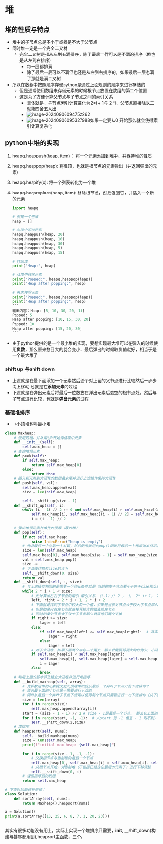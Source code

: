 # 堆

## 堆的性质与特点

- 堆中的子节点总是不小于或者是不大于父节点
- 同时堆一定是一个完全二叉树
  - 完全二叉树是指从左到右满排序，除了最后一行可以是不满的排序（但也是从左到右排序）
    - 每一层都排满
    - 除了最后一层可以不满但也还是从左到右排序的，如果最后一层也满了那就是满二叉树
- 所以在数组中按照顺序存储python是通过上面规则的顺序来进行存储的
  - 但是通常使用数组来存储元素的时候根节点放置在数组的第二个位置
  - 这是为了方便计算父节点与子节点之间的索引关系
    - 具体就是，子节点索引计算简化为2*i + 1与 2 *i，父节点直接除以二就能四舍五入出
    - ![image-20240906094752262](C:\Users\lenovo\Desktop\typora\cs\堆.assets\image-20240906094752262.png)
    - ![image-20240906095327988](C:\Users\lenovo\Desktop\typora\cs\堆.assets\image-20240906095327988.png)如果一定要从0 开始那么就会使得索引计算复杂化

## python中堆的实现

1. heapq.heappush(heap, item)： 将一个元素添加到堆中，并保持堆的性质

2. heapq.heappop(heap): 将堆顶，也就是根节点的元素弹出（并返回弹出的元素）

3. heapq.heapify(x): 将一个列表转化为一个堆

4. heapq.heapreplace(heap, item): 移除根节点，然后返回它，并插入一个新的元素

   ````python
   import heapq
   
   # 创建一个空堆
   heap = []
   
   # 向堆中添加元素
   heapq.heappush(heap, 20)
   heapq.heappush(heap, 10)
   heapq.heappush(heap, 30)
   heapq.heappush(heap, 5)
   heapq.heappush(heap, 15)
   
   # 打印堆
   print("Heap:", heap)
   
   # 从堆中移除元素
   print("Popped:", heapq.heappop(heap))
   print("Heap after popping:", heap)
   
   # 再次移除元素
   print("Popped:", heapq.heappop(heap))
   print("Heap after popping:", heap)
   ```
   输出内容：Heap: [5, 10, 30, 20, 15]
   Popped: 5
   Heap after popping: [10, 15, 30, 20]
   Popped: 10
   Heap after popping: [15, 20, 30]
   ```
   
   ````

- 由于python提供的是一个最小堆的实现，要想实现最大堆可以在弹入的时候使用**负数**，那么原来数目大的就会变小，最后弹出的时候取负值就好，相当于是一个最大堆了

### shift up 与shift down

- 上滤就是在最下面添加一个元素然后逐个对上面的父节点进行比较然后一步步向上移动 也就是在**添加元素**的过程
- 下滤就是在弹出元素后将最后一位数放在弹出元素后变空的根节点处，然后与子节点进行比较，也就是**弹出元素**的过程

### 基础堆排序

- （小顶堆也叫最小堆

```python
class Maxheap:
    # 使用数组，并从索引0开始存储堆中元素
    def __init__(self):
        self.max_heap = []
    # 查询堆顶元素
    def peek(self):
        if self.max_heap:
            return self.max_heap[0]
        else:
            return None
    # 插入新元素到大顶堆的数组最末尾并进行上滤操作保持大顶堆
    def push(self, val):
        self.max_heap.append(val)
        size = len(self.max_heap)

        self.__shift_up(size - 1)
    def __shift_up(self, i):
        while (i - 1) // 2 >= 0 and self.max_heap[i] > self.max_heap[(i - 1) // 2]:   # //是地板除，/除法输出的就是四舍五入的浮点数
            self.max_heap[i], self.max_heap[(i - 1) // 2] = self.max_heap[(i - 1) // 2], self.max_heap[i]
            i = (i - 1) // 2
        
    # 弹出堆顶元素并维持大顶堆（最大堆）
    def pop(self):
        if not self.max_heap:
            raise IndexError("heap is empty")
        # 先将最后一个与第一个对调，然后使用数组的pop()函数将最后一个元素弹出然后将 根节点的元素shift_down
        size = len(self.max_heap)
        self.max_heap[0], self.max_heap[size - 1] = self.max_heap[size - 1], self.max_heap[0]
        val = self.max_heap.pop()
        size -= 1
        # 下滤操作额外size的大小
        self.__shift_down(0, size)
        return val
    def __shift_down(self, i, size):
        # 与上滤操作相同的是需要一个终止条件就是 当前的左子节点要小于等于size那么就能在往下降一层
        while 2 * i + 1 < size:
            # 先计算出左右子节点的索引 索引关系 （i-1）// 2 ， i， 2* i+ 1， 2*i + 2
            left, right = 2 * i + 1, 2 * i + 2
            # 下面就是找到字节点中较大的一个值，如果是当前父节点大于较大字节点那么就不需要再进行下滤操作了
            # 但是如果只有左节点就直接将较大的赋值给左节点
            # 同时如果父节点大于较大子节点那么就将他们两个交换
            if right >= size:
                lager = left
            else:
                if self.max_heap[left] <= self.max_heap[right]:  # 其实如果是smaller并且i更大的两个那就要将更小的放上去，形成小顶堆（下面）
                    lager = right
                else:
                    lager = left
            # 对于大顶堆，如果下面两个中有一个更大，那么就需要将更大的作为父，小顶堆相反需要去找下面两个中更小的
            if self.max_heap[i] < self.max_heap[lager]:
                self.max_heap[i], self.max_heap[lager] = self.max_heap[lager], self.max_heap[i]
                i = lager
            else:
                break 
    # 利用上面的基本算法建立大顶堆并进行堆排序
    def __build_maxheap(self, array):
        # 先将数组中的元素提交到大顶堆中然后从最后一个非叶子节点开始下滤操作？
        # 首先最下面的叶节点是不需要进行下滤的
        # 同时从最后一个非叶子节点下滤可以使得每个节点只需要进行一次下滤操作（从下到上逐步确保每个子树都满足大顶堆的性质）小顶堆类似
        size = len(array)
        for i in range(size):
            self.max_heap.append(array[i])
        start = (size - 1 - 1) // 2 # size - 1是最后一个节点， 那么它上面的父节点(i - 1 // 2)就是最后一个非叶字节点
        for i in range(start, -1, -1):  # 从start 到 -1 但是 - 1 取不到，同时步长为 -1 那么- 1的前一个就是 0
            self.__shift_down(i,size)
    # 堆排序
    def heapsort(self, nums):
        self.__build_maxheap(nums)
        size = len(self.max_heap)
        print(f"initial max heap: {self.max_heap}")

        for i in range(size - 1, -1, -1):
            # 交换根节点与当前堆的最后一个节点
            self.max_heap[0], self.max_heap[i] = self.max_heap[i], self.max_heap[0]
            # 从根节点开始，对当前堆（不包括已经放在最后的元素了）进行下移调整
            self.__shift_down(0, i)   
        # 返回排序后的数组
        return self.max_heap

# 下面对功能进行测试：
class Solution:
    def sortArray(self, nums):
        return Maxheap().heapsort(nums)

a = Solution()
print(a.sortArray([10, 25, 6, 8, 7, 1, 20, 23]))



```



 其实有很多功能没有用上，实际上实现一个堆排序只需要，__init__, __shift_down(构建与排序都用到),heapsort主函数，三个。

